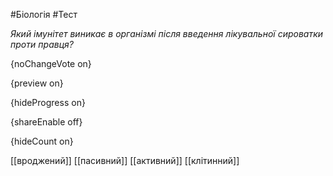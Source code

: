 #Біологія #Тест

*Який імунітет виникає в організмі після введення лікувальної сироватки проти правця?*

{noChangeVote on}

{preview on}

{hideProgress on}

{shareEnable off}

{hideCount on}

[[вроджений]]
[[пасивний]]
[[активний]]
[[клітинний]]
